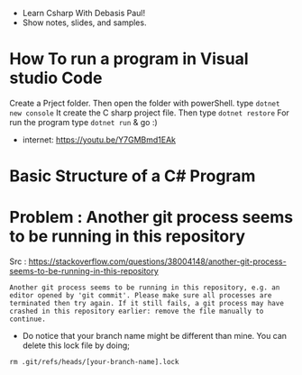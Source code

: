 - Learn Csharp With Debasis Paul!
- Show notes, slides, and samples.

# How To run a program in Visual studio Code
Create a Prject folder. Then open the folder with powerShell. type `dotnet new console` It create the C sharp project file. Then type `dotnet restore` For run the program type `dotnet run` & go :)
- internet: https://youtu.be/Y7GMBmd1EAk

# Basic Structure of a C# Program

# Problem : Another git process seems to be running in this repository
Src : https://stackoverflow.com/questions/38004148/another-git-process-seems-to-be-running-in-this-repository

`Another git process seems to be running in this repository, e.g.
an editor opened by 'git commit'. Please make sure all processes
are terminated then try again. If it still fails, a git process
may have crashed in this repository earlier:
remove the file manually to continue.`
- Do notice that your branch name might be different than mine. You can delete this lock file by doing;

`rm .git/refs/heads/[your-branch-name].lock`